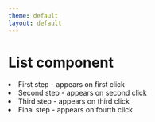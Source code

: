 ```yaml
---
theme: default
layout: default
---
```


# List component

<dt-list>
  <li>First step - appears on first click</li>
  <li>Second step - appears on second click</li>
  <li>Third step - appears on third click</li>
  <li>Final step - appears on fourth click</li>
</dt-list>
